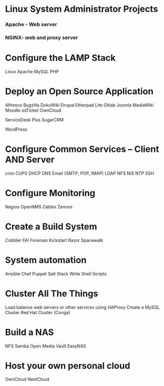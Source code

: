 
# Linux System Administrator Projects
### Apache - Web server 
### NGINX- web and proxy server 

# Configure the LAMP Stack
Linux
Apache
MySQL
PHP
# Deploy an Open Source Application
Alfresco
Bugzilla
DokuWiki
Drupal
Etherpad Lite
Gitlab
Joomla
MediaWiki
Moodle
osTicket
OwnCloud

ServiceDesk Plus
SugarCRM

WordPress

#  Configure Common Services – Client AND Server
cron
CUPS
DHCP
DNS
Email (SMTP, POP, IMAP)
LDAP
NFS
NIS
NTP
SSH
# Configure Monitoring

Nagios
OpenNMS
Zabbix
Zenoss
#  Create a Build System
Cobbler
FAI
Foreman
Kickstart
Razor
Spacewalk

# System automation
Ansible
Chef
Puppet
Salt Stack
Write Shell Scripts
# Cluster All The Things
Load balance web servers or other services using HAProxy
Create a MySQL Cluster
Red Hat Cluster (Conga)
#  Build a NAS
NFS
Samba
Open Media Vault
EasyNAS
# Host your own personal cloud
OwnCloud
NextCloud
